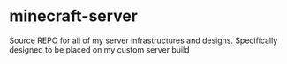 # minecraft-server
Source REPO for all of my server infrastructures and designs. Specifically designed to be placed on my custom server build
